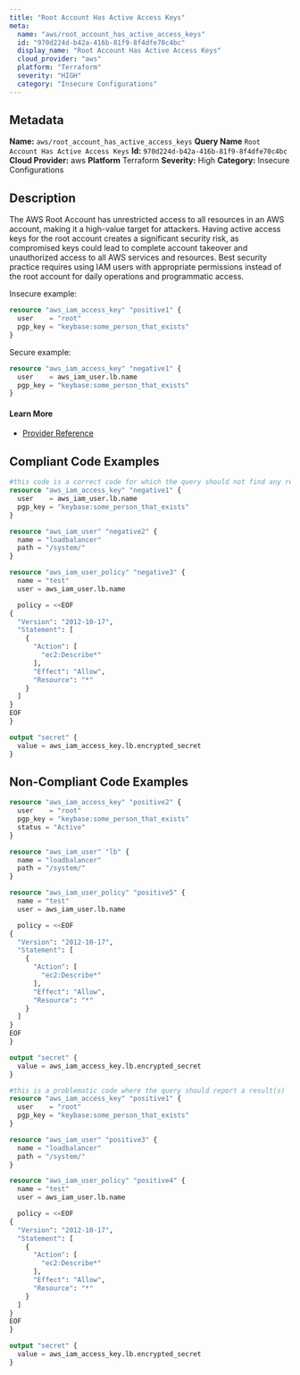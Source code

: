 ```yaml
---
title: "Root Account Has Active Access Keys"
meta:
  name: "aws/root_account_has_active_access_keys"
  id: "970d224d-b42a-416b-81f9-8f4dfe70c4bc"
  display_name: "Root Account Has Active Access Keys"
  cloud_provider: "aws"
  platform: "Terraform"
  severity: "HIGH"
  category: "Insecure Configurations"
---
```

## Metadata
**Name:** `aws/root_account_has_active_access_keys`
**Query Name** `Root Account Has Active Access Keys`
**Id:** `970d224d-b42a-416b-81f9-8f4dfe70c4bc`
**Cloud Provider:** aws
**Platform** Terraform
**Severity:** High
**Category:** Insecure Configurations
## Description
The AWS Root Account has unrestricted access to all resources in an AWS account, making it a high-value target for attackers. Having active access keys for the root account creates a significant security risk, as compromised keys could lead to complete account takeover and unauthorized access to all AWS services and resources. Best security practice requires using IAM users with appropriate permissions instead of the root account for daily operations and programmatic access.

Insecure example:
```terraform
resource "aws_iam_access_key" "positive1" {
  user    = "root"
  pgp_key = "keybase:some_person_that_exists"
}
```

Secure example:
```terraform
resource "aws_iam_access_key" "negative1" {
  user    = aws_iam_user.lb.name
  pgp_key = "keybase:some_person_that_exists"
}
```

#### Learn More

 - [Provider Reference](https://registry.terraform.io/providers/hashicorp/aws/latest/docs/resources/iam_access_key)


## Compliant Code Examples
```terraform
#this code is a correct code for which the query should not find any result
resource "aws_iam_access_key" "negative1" {
  user    = aws_iam_user.lb.name
  pgp_key = "keybase:some_person_that_exists"
}

resource "aws_iam_user" "negative2" {
  name = "loadbalancer"
  path = "/system/"
}

resource "aws_iam_user_policy" "negative3" {
  name = "test"
  user = aws_iam_user.lb.name

  policy = <<EOF
{
  "Version": "2012-10-17",
  "Statement": [
    {
      "Action": [
        "ec2:Describe*"
      ],
      "Effect": "Allow",
      "Resource": "*"
    }
  ]
}
EOF
}

output "secret" {
  value = aws_iam_access_key.lb.encrypted_secret
}

```
## Non-Compliant Code Examples
```terraform
resource "aws_iam_access_key" "positive2" {
  user    = "root"
  pgp_key = "keybase:some_person_that_exists"
  status = "Active"
}

resource "aws_iam_user" "lb" {
  name = "loadbalancer"
  path = "/system/"
}

resource "aws_iam_user_policy" "positive5" {
  name = "test"
  user = aws_iam_user.lb.name

  policy = <<EOF
{
  "Version": "2012-10-17",
  "Statement": [
    {
      "Action": [
        "ec2:Describe*"
      ],
      "Effect": "Allow",
      "Resource": "*"
    }
  ]
}
EOF
}

output "secret" {
  value = aws_iam_access_key.lb.encrypted_secret
}

```

```terraform
#this is a problematic code where the query should report a result(s)
resource "aws_iam_access_key" "positive1" {
  user    = "root"
  pgp_key = "keybase:some_person_that_exists"
}

resource "aws_iam_user" "positive3" {
  name = "loadbalancer"
  path = "/system/"
}

resource "aws_iam_user_policy" "positive4" {
  name = "test"
  user = aws_iam_user.lb.name

  policy = <<EOF
{
  "Version": "2012-10-17",
  "Statement": [
    {
      "Action": [
        "ec2:Describe*"
      ],
      "Effect": "Allow",
      "Resource": "*"
    }
  ]
}
EOF
}

output "secret" {
  value = aws_iam_access_key.lb.encrypted_secret
}

```